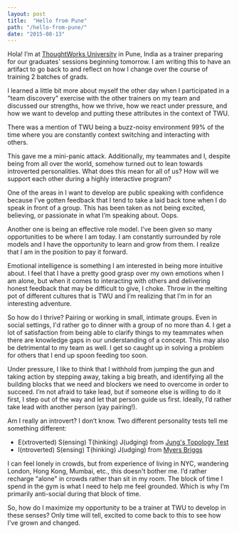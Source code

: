 ```yaml
---
layout: post
title:  "Hello from Pune"
path: "/hello-from-pune/"
date: "2015-08-13"
---
```

Hola! I’m at [ThoughtWorks University](http://info.thoughtworks.com/graduates) in Pune, India as a trainer preparing for our graduates' sessions beginning tomorrow. I am writing this to have an artifact to go back to and reflect on how I change over the course of training 2 batches of grads.

I learned a little bit more about myself the other day when I participated in a "team discovery"
exercise with the other trainers on my team and discussed our strengths, how we thrive,
 how we react under pressure, and how we want to develop and putting these attributes in the context of TWU.

There was a mention of TWU being a buzz-noisy environment 99% of the time where
you are constantly context switching and interacting with others.

This gave me a mini-panic attack. Additionally, my teammates and I, despite being from all over the world,
somehow turned out to lean towards introverted personalities.
What does this mean for all of us? How will we support each other during a highly interactive program?

One of the areas in I want to develop are public speaking with confidence because
I’ve gotten feedback that I tend to take a laid back tone when I do speak in front of a group.
This has been taken as not being excited, believing, or passionate in what I’m speaking about. Oops.

Another one is being an effective role model. I’ve been given so many opportunities to be where
I am today. I am constantly surrounded by role models and I have the opportunity to learn
and grow from them. I realize that I am in the position to pay it forward.

Emotional intelligence is something I am interested in being more intuitive about.
I feel that I have a pretty good grasp over my own emotions when I am alone, but when it comes to interacting with others and delivering 
honest feedback that may be difficult to give, I choke. Throw in the melting pot of different cultures that is TWU and I’m realizing that I’m in for an interesting adventure.

So how do I thrive? Pairing or working in small, intimate groups. Even in social settings, I'd rather go to dinner with a group of no more than 4.
I get a lot of satisfaction from being able to clarify things to my teammates when there are knowledge gaps in our understanding of a concept.
This may also be detrimental to my team as well. I get so caught up in solving a problem for others that I end up spoon feeding too soon.

Under pressure, I like to think that I withhold from jumping the gun and taking action by stepping away, taking a big breath, and identifying
all the building blocks that we need and blockers we need to overcome in order to succeed. I’m not afraid to take lead, but if someone else 
is willing to do it first, I step out of the way and let that person guide us first.
Ideally, I’d rather take lead with another person (yay pairing!).

Am I really an introvert? I don’t know.
Two different personality tests tell me something different:

* E(xtroverted) S(ensing) T(hinking) J(udging) from [Jung's Topology Test](http://www.humanmetrics.com/cgi-win/jtypes2.asp)
* I(ntroverted) S(ensing) T(hinking) J(udging) from [Myers Briggs](http://www.personalitypathways.com/type_inventory.html)

I can feel lonely in crowds, but from experience of living in NYC, wandering London, Hong Kong, Mumbai, etc., this doesn't bother me.
I’d rather recharge "alone" in crowds rather than sit in my room.
The block of time I spend in the gym is what I need to help me feel grounded.
Which is why I’m primarily anti-social during that block of time.

So, how do I maximize my opportunity to be a trainer at TWU to develop in these senses?
Only time will tell, excited to come back to this to see how I've grown and changed.

